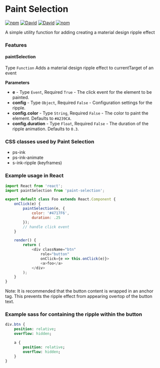 # Paint Selection
[![npm](https://img.shields.io/npm/v/paint-selection.svg)](https://www.npmjs.com/package/paint-selection)
[![David](https://img.shields.io/david/klandell/paint-selection.svg)](https://david-dm.org/klandell/paint-selection)
[![David](https://img.shields.io/david/dev/klandell/paint-selection.svg)](https://david-dm.org/klandell/paint-selection?type=dev)
[![npm](https://img.shields.io/npm/l/paint-selection.svg)](https://github.com/klandell/paint-selection/blob/master/LICENSE)

A simple utility function for adding creating a material design ripple effect

### Features
#### paintSelection
Type `Function`
Adds a material design ripple effect to currentTarget of an event

**Parameters**
* **e** - Type `Event`, Required `True` - The click event for the element to be painted.
* **config** - Type `Object`, Required `False` - Configuration settings for the ripple.
* **config.color** - Type `String`, Required `False` - The color to paint the element. Defaults to `#A239CA`.
* **config.duration** - Type `Float`, Required `False` - The duration of the ripple animation. Defaults to `0.3`.

### CSS classes used by Paint Selection
* ps-ink
* ps-ink-animate
* s-ink-ripple (keyframes)

### Example usage in React
```javascript
import React from 'react';
import paintSelection from 'paint-selection';

export default class Foo extends React.Component {
    onClick(e) {
        paintSelection(e, {
            color: '#4717F6',
            duration: .25
        });
        // handle click event
    }

    render() {
        return (
            <div className="btn"
                role="button"
                onClick={e => this.onClick(e)}>
                <a>foo</a>
            </div>
        );
    }
}
```
Note: It is recommended that the button content is wrapped in an anchor tag.  This prevents the ripple effect from appearing overtop of the button text.

### Example sass for containing the ripple within the button
```sass
div.btn {
    position: relative;
    overflow: hidden;

    a {
        position: relative;
        overflow: hidden;
    }
}
```
